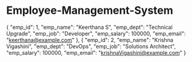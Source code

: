 # Employee-Management-System

{
        "emp_id": 1,
        "emp_name": "Keerthana S",
        "emp_dept": "Technical Upgrade",
        "emp_job": "Developer",
        "emp_salary": 100000,
        "emp_email": "keerthana@example.com"
    },
    {
        "emp_id": 2,
        "emp_name": "Krishna Vigashini",
        "emp_dept": "DevOps",
        "emp_job": "Solutions Architect",
        "emp_salary": 100000,
        "emp_email": "krishnaVigashini@example.com"
    }
